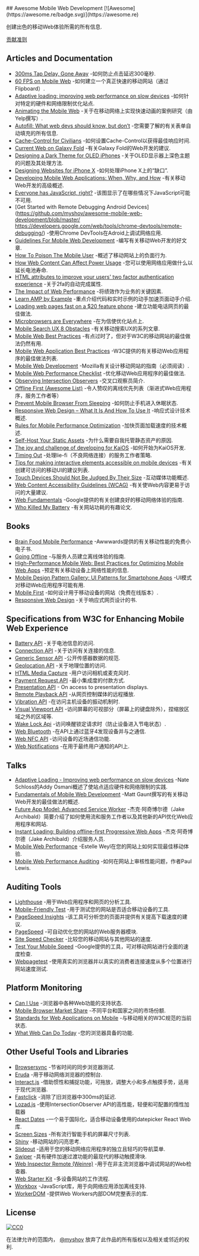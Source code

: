 <div class="github-widget" data-repo="myshov/awesome-mobile-web-development"></div>
<script async src="https://pagead2.googlesyndication.com/pagead/js/adsbygoogle.js"></script><ins class="adsbygoogle" style="display:block" data-ad-client="ca-pub-6890694312814945" data-ad-slot="5473692530" data-ad-format="auto"  data-full-width-responsive="true"></ins><script>(adsbygoogle = window.adsbygoogle || []).push({});</script>
## Awesome Mobile Web Development [![Awesome](https://awesome.re/badge.svg)](https://awesome.re)

创建出色的移动Web体验所需的所有信息.

<a href="https://github.com/myshov/awesome-mobile-web-development/blob/master/CONTRIBUTING.md">贡献准则</a>





## Articles and Documentation

- [300ms Tap Delay, Gone Away](https://developers.google.com/web/updates/2013/12/300ms-tap-delay-gone-away) -如何防止点击延迟300毫秒.
- [60 FPS on Mobile Web](http://engineering.flipboard.com/2015/02/mobile-web) -如何建立一个真正快速的移动网站（通过Flipboard）.
- [Adaptive loading: improving web performance on slow devices](https://web.dev/adaptive-loading-cds-2019/) -如何针对特定的硬件和网络限制优化站点.
- [Animating the Mobile Web](https://engineeringblog.yelp.com/2015/01/animating-the-mobile-web.html) -关于在移动网络上实现快速动画的案例研究（由Yelp撰写）.
- [Autofill: What web devs should know, but don’t](https://cloudfour.com/thinks/autofill-what-web-devs-should-know-but-dont/) -您需要了解的有关表单自动填充的所有信息.
- [Cache-Control for Civilians](https://csswizardry.com/2019/03/cache-control-for-civilians/) -如何设置Cache-Control以获得最佳响应时间.
- [Current Web on Galaxy Fold](https://medium.com/samsung-internet-dev/current-web-on-galaxy-fold-ad12d7f57c26) -有关Galaxy Fold的Web开发的建议.
- [Designing a Dark Theme for OLED iPhones](https://medium.com/lookup-design/designing-a-dark-theme-for-oled-iphones-e13cdfea7ffe) -关于OLED显示器上深色主题的问题及其处理方法.
- [Designing Websites for iPhone X](https://webkit.org/blog/7929/designing-websites-for-iphone-x/) -如何处理iPhone X上的“缺口”.
- [Developing Mobile Web Applications: When, Why, and How](https://www.toptal.com/android/developing-mobile-web-apps-when-why-and-how) -有关移动Web开发的高级概述.
- [Everyone has JavaScript, right?](https://kryogenix.org/code/browser/everyonehasjs.html) -该图显示了在哪些情况下JavaScript可能不可用.
- [Get Started with Remote Debugging Android Devices](https://github.com/myshov/awesome-mobile-web-development/blob/master/ https://developers.google.com/web/tools/chrome-devtools/remote-debugging/) -使用Chrome DevTools在Adroid上调试网络应用.
- [Guidelines For Mobile Web Development](https://www.smashingmagazine.com/guidelines-for-mobile-web-development/) -编写有关移动Web开发的好文章.
- [How To Poison The Mobile User](https://www.smashingmagazine.com/2016/10/how-to-poison-the-mobile-user/) -概述了移动网站上的负面行为.
- [How Web Content Can Affect Power Usage](https://webkit.org/blog/8970/how-web-content-can-affect-power-usage/) -您可以使用网络应用做什么以延长电池寿命.
- [HTML attributes to improve your users' two factor authentication experience](https://www.twilio.com/blog/html-attributes-two-factor-authentication-autocomplete) -关于2fa的自动完成属性.
- [The Impact of Web Performance](https://simplified.dev/performance/impact-of-web-performance) -将绩效作为业务的关键因素.
- [Learn AMP by Example](https://ampbyexample.com) -重点介绍代码和实时示例的动手加速页面动手介绍.
- [Loading web pages fast on a $20 feature phone](https://dev.to/addyosmani/loading-web-pages-fast-on-a-20-feature-phone-8h6) -建立功能电话网页的最佳做法.
- [Microbrowsers are Everywhere](https://24ways.org/2019/microbrowsers-are-everywhere/) -在为信使优化站点上.
- [Mobile Search UX 8 Obstacles](https://blog.algolia.com/mobile-search-ux-8-obstacles/) -有关移动搜索UX的系列文章.
- [Mobile Web Best Practices](https://www.w3.org/TR/mobile-bp/) -有点过时了，但对于W3C的移动网站的最佳做法仍然有用.
- [Mobile Web Application Best Practices](https://www.w3.org/TR/mwabp/) -W3C提供的有关移动Web应用程序的最佳做法列表.
- [Mobile Web Development](https://developer.mozilla.org/en-US/docs/Web/Guide/Mobile) -Mozilla有关设计移动网站的指南（必须阅读）.
- [Mobile Web Performance Checklist](https://www.oreilly.com/ideas/mobile-web-performance-checklist) -优化移动Web应用程序的最佳做法.
- [Observing Intersection Observers](https://davidwalsh.name/intersection-observers) -交叉口观察员简介.
- [Offline First (Awesome List)](https://github.com/pazguille/offline-first) -令人赞叹的离线优先列表（渐进式Web应用程序，服务工作者等）
- [Prevent Mobile Browser From Sleeping](https://davidwalsh.name/wake-lock-shim) -如何防止手机进入休眠状态.
- [Responsive Web Design – What It Is And How To Use It](https://www.smashingmagazine.com/2011/01/guidelines-for-responsive-web-design/) -响应式设计技术概述.
- [Rules for Mobile Performance Optimization](https://queue.acm.org/detail.cfm?id=2510122) -加快页面加载速度的技术概述.
- [Self-Host Your Static Assets](https://csswizardry.com/2019/05/self-host-your-static-assets/) -为什么需要自我托管静态资产的原因.
- [The joy and challenge of developing for KaiOS](https://nolanlawson.com/2019/09/22/the-joy-and-challenge-of-developing-for-kaios/) -如何开始为KaiOS开发.
- [Timing Out](https://adactio.com/journal/15122) -处理lie-fi（不良网络连接）的服务工作者策略.
- [Tips for making interactive elements accessible on mobile devices](https://bitsofco.de/tips-for-making-interactive-elements-accessible-on-mobile-devices/) -有关创建可访问的移动UI的建议列表.
- [Touch Devices Should Not Be Judged By Their Size](https://css-tricks.com/touch-devices-not-judged-size/) -互动媒体功能概述.
- [Web Content Accessibility Guidelines (WCAG)](https://www.w3.org/TR/WCAG21/) -有关使Web内容更易于访问的大量建议.
- [Web Fundamentals](https://developers.google.com/web/fundamentals/) -Google提供的有关创建良好的移动网络体验的指南.
- [Who Killed My Battery](https://mobisocial.stanford.edu/papers/boneh-www2012.pdf) -有关网站功耗的有趣论文.


## Books

- [Brain Food Mobile Performance](http://www.awwwards.org/brainfood-mobile-performance-vol3.pdf) -Awwwards提供的有关移动性能的免费小电子书.
- [Going Offline](https://abookapart.com/products/going-offline) -与服务人员建立离线体验的指南.
- [High-Performance Mobile Web: Best Practices for Optimizing Mobile Web Apps](https://www.amazon.com/High-Performance-Mobile-Web-Optimizing/dp/1491912553) -预定有关移动设备上网络性能的信息.
- [Mobile Design Pattern Gallery: UI Patterns for Smartphone Apps](https://www.amazon.com/Mobile-Design-Pattern-Gallery-Smartphone/dp/1449363636) -UI模式对移动Web应用程序可能有用.
- [Mobile First](http://mobile-first.abookapart.com/) -如何设计用于移动设备的网站（免费在线版本）.
- [Responsive Web Design](https://abookapart.com/products/responsive-web-design) -关于响应式网页设计的书.


## Specifications from W3C for Enhancing Mobile Web Experience

- [Battery API](https://www.w3.org/TR/battery-status/) -关于电池信息的访问.
- [Connection API](http://wicg.github.io/netinfo/) -关于访问有关连接的信息.
- [Generic Sensor API](https://www.w3.org/TR/generic-sensor/) -公开传感器数据的规范.
- [Geolocation API](https://www.w3.org/TR/geolocation-API/) -关于地理位置的访问.
- [HTML Media Capture](https://www.w3.org/TR/html-media-capture/) -用户访问相机或麦克风时.
- [Payment Request API](https://www.w3.org/TR/payment-request/) -最小集成度的付款方式.
- [Presentation API](https://www.w3.org/TR/presentation-api/) - On access to presentation displays.
- [Remote Playback API](https://www.w3.org/TR/remote-playback/) -从网页控制媒体的远程播放.
- [Vibration API](https://www.w3.org/TR/vibration/) -在访问主机设备的振动机制时.
- [Visual Viewport API](https://wicg.github.io/visual-viewport/) -访问屏幕的可视部分（屏幕上的键盘除外），捏缩放区域之外的区域等.
- [Wake Lock Api](https://www.w3.org/TR/wake-lock/) -访问唤醒锁定请求时（防止设备进入节电状态）.
- [Web Bluetooth](https://webbluetoothcg.github.io/web-bluetooth/) -在API上通过蓝牙4发现设备并与之通信.
- [Web NFC API](https://w3c.github.io/web-nfc/) -访问设备的近场通信功能.
- [Web Notifications](https://www.w3.org/TR/notifications/) -在用于最终用户通知的API上.


## Talks

- [Adaptive Loading - Improving web performance on slow devices](https://www.youtube.com/watch?v=puUPpVrIRkc&feature=emb_title) -Nate Schloss的Addy Osmani概述了使站点适应硬件和网络限制的实践.
- [Fundamentals of Mobile Web Development](https://www.youtube.com/watch?v=z6dg_V22wV0) -Matt Gaunt撰写的有关移动Web开发的最佳做法的概述.
- [Future App Model: Advanced Service Worker](https://www.youtube.com/watch?v=J2dOTKBoTL4) -杰克·阿奇博尔德（Jake Archibald）简要介绍了如何使用流和服务工作者以及其他新的API优化Web应用程序和网站.
- [Instant Loading: Building offline-first Progressive Web Apps](https://www.youtube.com/watch?v=cmGr0RszHc8) -杰克·阿奇博尔德（Jake Archibald）介绍服务人员.
- [Mobile Web Performance](https://www.youtube.com/watch?v=_y5IzI_tpTw) -Estelle Weyl在您的网站上如何实现最佳移动体验.
- [Mobile Web Performance Auditing](https://www.youtube.com/watch?v=WrA85a4ZIaM) -如何在网站上审核性能问题，作者Paul Lewis.


## Auditing Tools

- [Lighthouse](https://github.com/GoogleChrome/lighthouse) -用于Web应用程序和网页的分析工具.
- [Mobile-Friendly Test](https://search.google.com/test/mobile-friendly) -用于测试您的网站是否适合移动设备的工具.
- [PageSpeed Insights](https://developers.google.com/speed/pagespeed/insights) -该工具可分析您的页面并提供有关提高下载速度的建议.
- [PageSpeed](https://www.modpagespeed.com) -可自动优化您的网站的Web服务器模块.
- [Site Speed Checker](https://www.thinkwithgoogle.com/feature/mobile) -比较您的移动网站与其他网站的速度.
- [Test Your Mobile Speed](https://testmysite.withgoogle.com/intl/en-gb) -Google提供的工具，可对移动网站进行全面的速度检查.
- [Webpagetest](https://webpagetest.org) -使用真实的浏览器并以真实的消费者连接速度从多个位置进行网站速度测试.


## Platform Monitoring

- [Can I Use](https://caniuse.com) -浏览器中各种Web功能的支持状态.
- [Mobile Browser Market Share](http://gs.statcounter.com/browser-market-share/mobile) -不同平台和国家之间的市场份额.
- [Standards for Web Applications on Mobile](https://www.w3.org/Mobile/mobile-web-app-state) -与移动相关的W3C规范的当前状态.
- [What Web Can Do Today](https://whatwebcando.today) -您的浏览器具备的功能.


## Other Useful Tools and Libraries

- [Browsersync](https://browsersync.io) -节省时间的同步浏览器测试.
- [Eruda](https://github.com/liriliri/eruda) -用于移动网络浏览器的控制台.
- [Interact.js](https://github.com/taye/interact.js) -借助惯性和捕捉功能，可拖放，调整大小和多点触摸手势，适用于现代浏览器.
- [Fastclick](https://github.com/ftlabs/fastclick) -消除了旧浏览器中300ms的延迟.
- [Lozad.js](https://github.com/ApoorvSaxena/lozad.js) -使用IntersectionObserver API的高性能，轻便和可配置的惰性加载器
- [React Dates](https://github.com/airbnb/react-dates) -一个易于国际化，适合移动设备使用的datepicker React Web库.
- [Screen Sizes](http://screensiz.es/phone) -所有流行智能手机的屏幕尺寸列表.
- [Shiny](https://github.com/rikschennink/shiny) -移动网站的闪亮思考.
- [Slideout](https://github.com/Mango/slideout) -适用于您的移动网络应用程序的独立且轻巧的导航菜单.
- [Swiper](https://github.com/nolimits4web/swiper) -具有硬件加速过渡功能的最现代的移动触摸滑块.
- [Web Inspector Remote (Weinre)](https://www.npmjs.com/package/weinre) -用于在非主流浏览器中调试网站的Web检查器.
- [Web Starter Kit](https://github.com/google/web-starter-kit) -多设备网站的工作流程.
- [Workbox](https://developers.google.com/web/tools/workbox/) -JavaScript库，用于向网络应用添加离线支持.
- [WorkerDOM](https://amphtml.wordpress.com/2018/08/21/workerdom/) -提供Web Workers内部DOM完整表示的库.

## License

[![CC0](http://mirrors.creativecommons.org/presskit/buttons/88x31/svg/cc-zero.svg)](https://creativecommons.org/publicdomain/zero/1.0/)

在法律允许的范围内， [@myshov](https://github.com/myshov) 放弃了此作品的所有版权以及相关或邻近的权利.
